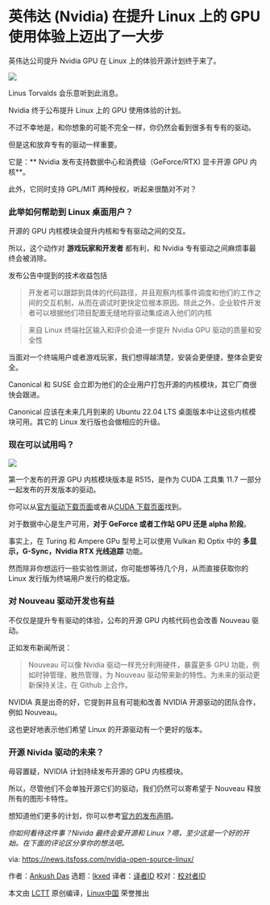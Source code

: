[#]: subject: "NVIDIA Takes a Big Step to Improve its GPU Experience on Linux"
[#]: via: "https://news.itsfoss.com/nvidia-open-source-linux/"
[#]: author: "Ankush Das https://news.itsfoss.com/author/ankush/"
[#]: collector: "lkxed"
[#]: translator: "chunyang.wen"
[#]: reviewer: " "
[#]: publisher: " "
[#]: url: " "

英伟达 (Nvidia) 在提升 Linux 上的 GPU 使用体验上迈出了一大步
=====

英伟达公司提升 Nvidia GPU 在 Linux 上的体验开源计划终于来了。

![][1]

Linus Torvalds 会乐意听到此消息。

Nvidia 终于公布提升 Linux 上的 GPU 使用体验的计划。

不过不幸地是，和你想象的可能不完全一样，你仍然会看到很多有专有的驱动。

但是这和放弃专有的驱动一样重要。

它是：** Nvidia 发布支持数据中心和消费级（GeForce/RTX) 显卡开源 GPU 内核**。

此外，它同时支持 GPL/MIT 两种授权，听起来很酷对不对？

### 此举如何帮助到 Linux 桌面用户？

开源的 GPU 内核模块会提升内核和专有驱动之间的交互。

所以，这个动作对 **游戏玩家和开发者** 都有利，和 Nvidia 专有驱动之间麻烦事最终会被消除。

发布公告中提到的技术收益包括

> 开发者可以跟踪到具体的代码路径，并且观察内核事件调度和他们的工作之间的交互机制，从而在调试时更快定位根本原因。除此之外，企业软件开发者可以根据他们项目配置无缝地将驱动集成进入他们的内核

> 来自 Linux 终端社区输入和评价会进一步提升 Nvidia GPU 驱动的质量和安全性

当面对一个终端用户或者游戏玩家，我们想得越清楚，安装会更便捷，整体会更安全。

Canonical 和 SUSE 会立即为他们的企业用户打包开源的内核模块，其它厂商很快会跟进。

Canonical 应该在未来几月到来的 Ubuntu 22.04 LTS 桌面版本中让这些内核模块可用。其它的 Linux 发行版也会做相应的升级。

### 现在可以试用吗？

![][2]

第一个发布的开源 GPU 内核模块版本是 R515，是作为 CUDA 工具集 11.7 一部分一起发布的开发版本的驱动。

你可以从[官方驱动下载页面][3]或者从[CUDA 下载页面][4]找到。

对于数据中心是生产可用，**对于 GeForce 或者工作站 GPU 还是 alpha 阶段**。

事实上，在 Turing 和 Ampere GPu 型号上可以使用 Vulkan 和 Optix 中的 **多显示，G-Sync，Nvidia RTX 光线追踪** 功能。

然而除非你想运行一些实验性测试，你可能想等待几个月，从而直接获取你的 Linux 发行版为终端用户发行的稳定版。

### 对 Nouveau 驱动开发也有益

不仅仅是提升专有驱动的体验，公布的开源 GPU 内核代码也会改善 Nouveau 驱动。

正如发布新闻所说：

> Nouveau 可以像 Nvidia 驱动一样充分利用硬件，暴露更多 GPU 功能，例如时钟管理，散热管理，为 Nouveau 驱动带来新的特性。为未来的驱动更新保持关注，在 Github 上合作。

NVIDIA 真是出奇的好，它提到并且有可能和改善 NVIDIA 开源驱动的团队合作，例如 Nouveau。

这也更好地表示他们希望 Linux 的开源驱动有一个更好的版本。

### 开源 Nivida 驱动的未来？

毋容置疑，NVIDIA 计划持续发布开源的 GPU 内核模块。

所以，尽管他们不会单独开源它们的驱动，我们仍然可以寄希望于 Nouveau 释放所有的图形卡特性。

想知道他们更多的计划，你可以参考[官方的发布声明][5]。

*你如何看待这件事？Nivida 最终会爱开源和 Linux？嗯，至少这是一个好的开始。在下面的评论区分享你的想法吧。*

via: https://news.itsfoss.com/nvidia-open-source-linux/

作者：[Ankush Das][a]
选题：[lkxed][b]
译者：[译者ID](https://github.com/chunyang-wen)
校对：[校对者ID](https://github.com/校对者ID)

本文由 [LCTT](https://github.com/LCTT/TranslateProject) 原创编译，[Linux中国](https://linux.cn/) 荣誉推出

[a]: https://news.itsfoss.com/author/ankush/
[b]: https://github.com/lkxed
[1]: https://news.itsfoss.com/wp-content/uploads/2022/05/linus-torvalds-nvidia.jpg
[2]: https://news.itsfoss.com/wp-content/uploads/2022/05/nvidia-opensource-linux-drivers-1024x576.jpg
[3]: https://www.nvidia.com/en-us/drivers/unix/
[4]: https://developer.nvidia.com/cuda-downloads
[5]: https://developer.nvidia.com/blog/nvidia-releases-open-source-gpu-kernel-modules/
